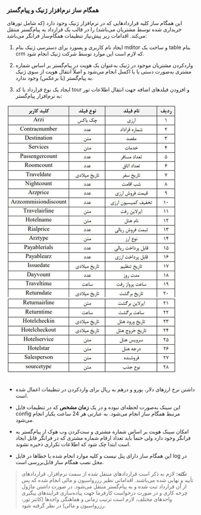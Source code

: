 ### همگام ساز نرم‌افزار ژنیک و پیام‌گستر

این همگام ساز کلیه قراردادهایی که در نرم‌افزار ژنیک وجود دارد (که شامل تورهای خریداری شده توسط مشتریان می‌باشد) را در قالب یک قرارداد به پیام‌گستر منتقل می‌کند. اقدامات زیر پیش‌نیاز تنظیمات همگام‌ساز فرانگر می‌باشد:

1. ایجاد نام کاربری و پسورد برای دسترسی ژنیک بنام mditor و ساخت یک table بنام crm که لازم است این موارد توسط شرکت ژنیک انجام شود.

2.  واردکردن مشتریان موجود در ژنیک به‌عنوان یک هویت در پیام‌گستر بر اساس شماره مشتری به‌صورت دستی یا با اکسل انجام می‌شود و اصلاً انتقال هویت از سوی ژنیک به پیام‌گستر (یا برعکس) وجود ندارد.

3.  ایجاد یک نوع قرارداد با کد tour و افزودن فیلدهای اضافه جهت انتقال اطلاعات تور به نرم‌افزار پیام‌گستر:

 ![](zhenik1.jpg)
 
- داشتن نرخ ارزهای دلار، یورو و درهم به ریال برای واردکردن در تنظیمات اعمال شده است.

- این سینک به‌صورت لحظه‌ای نبوده و در یک **زمان مشخص** که در تنظیمات فایل config مرتبط همگام ساز انجام می‌شود. به عبارتی هر 24 ساعت یکبار انجام می‌شود.

- امکان سینک هویت بر اساس شماره مشتری و ست‌کردن وب هوک از پیام‌گستر به فرانگر وجود دارد ولی حتماً باید تعداد ارقام شماره مشتری که در فرانگر قابل ایجاد است ابتدا چک شود که اطلاعات تکراری ذخیره نشوند. 

- این همگام ساز دارای پنل نیست و کلیه موارد انجام شده یا خطاها در فایل log در محل نصب همگام ساز قابل‌بررسی است.

> **نکته:** لازم به ذکر است قراردادهای منتقل شده از سمت نرم‌افزار، قراردادهای تأیید و نهایی شده می‌باشند. اقداماتی نظیر رزرواسیون و مالی انجام شده که پس از آن قرارداد ثبت شده و به پیام‌گستر منتقل می‌شود.  در صورت داشتن ماژول چرخه کاری و در صورت درخواست کارفرما جهت پیاده‌سازی فرایندهای پیگیری واحدهای مختلف، لازم است ترتیب زمانی و هماهنگی واحدها (کانتر تور، رزرواسیون و مالی) در نظر گرفته شود.
